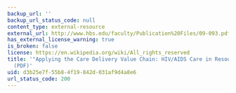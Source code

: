 ```yaml
---
backup_url: ''
backup_url_status_code: null
content_type: external-resource
external_url: http://www.hbs.edu/faculty/Publication%20Files/09-093.pdf
has_external_license_warning: true
is_broken: false
license: https://en.wikipedia.org/wiki/All_rights_reserved
title: '"Applying the Care Delivery Value Chain: HIV/AIDS Care in Resource Poor Settings."
  (PDF)'
uid: d3b25e7f-55b8-4f19-842d-031af9d4a8e6
url_status_code: 200
---
```

